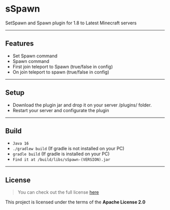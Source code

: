 sSpawn
============

SetSpawn and Spawn plugin for 1.8 to Latest Minecraft servers

---

## Features
- Set Spawn command
- Spawn command
- First join teleport to Spawn (true/false in config)
- On join teleport to spawn (true/false in config)

---

## Setup
- Download the plugin jar and drop it on your server /plugins/ folder.
- Restart your server and configurate the plugin

---

## Build
- `Java 16`
- `./gradlew build` (If gradle is not installed on your PC)
- `gradle build` (If gradle is installed on your PC)
- `Find it at /build/libs/sSpawn-(VERSION).jar`

---

## License
>You can check out the full license [here](https://github.com/Stars-Development/sHubCore/blob/main/LICENSE)

This project is licensed under the terms of the **Apache License 2.0**
